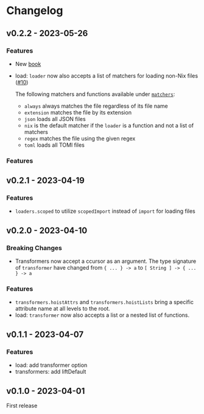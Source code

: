 # Changelog

## v0.2.2 - 2023-05-26

### Features

- New [book](https://nix-community.github.io/haumea)
- load: `loader` now also accepts a list of matchers for loading non-Nix files
  ([#10](https://github.com/nix-community/haumea/pull/10))

  The following matchers and functions available under
  [`matchers`](https://nix-community.github.io/haumea/api/matchers.html):

  - `always` always matches the file regardless of its file name
  - `extension` matches the file by its extension
  - `json` loads all JSON files
  - `nix` is the default matcher if the `loader` is a function and not a list of matchers
  - `regex` matches the file using the given regex
  - `toml` loads all TOMl files

### Features

## v0.2.1 - 2023-04-19

### Features

- `loaders.scoped` to utilize `scopedImport` instead of `import` for loading files

## v0.2.0 - 2023-04-10

### Breaking Changes

- Transformers now accept a ccursor as an argument.
  The type signature of `transformer` have changed
  from `{ ... } -> a` to `[ String ] -> { ... } -> a`

### Features

- `transformers.hoistAttrs` and `transformers.hoistLists`
  bring a specific attribute name at all levels to the root.
- load: `transformer` now also accepts a list or a nested list of functions.

## v0.1.1 - 2023-04-07

### Features

- load: add transformer option
- transformers: add liftDefault

## v0.1.0 - 2023-04-01

First release
